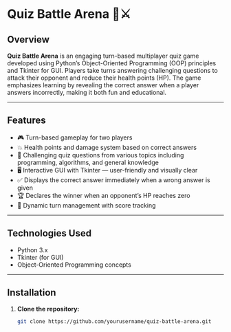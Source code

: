 # Quiz Battle Arena 🧠⚔️

## Overview

**Quiz Battle Arena** is an engaging turn-based multiplayer quiz game developed using Python’s Object-Oriented Programming (OOP) principles and Tkinter for GUI. Players take turns answering challenging questions to attack their opponent and reduce their health points (HP). The game emphasizes learning by revealing the correct answer when a player answers incorrectly, making it both fun and educational.

---

## Features

- 🎮 Turn-based gameplay for two players
- 💥 Health points and damage system based on correct answers
- 🧠 Challenging quiz questions from various topics including programming, algorithms, and general knowledge
- 🖥️ Interactive GUI with Tkinter — user-friendly and visually clear
- ✅ Displays the correct answer immediately when a wrong answer is given
- 🏆 Declares the winner when an opponent’s HP reaches zero
- 🔄 Dynamic turn management with score tracking

---

## Technologies Used

- Python 3.x
- Tkinter (for GUI)
- Object-Oriented Programming concepts

---

## Installation

1. **Clone the repository:**

   ```bash
   git clone https://github.com/yourusername/quiz-battle-arena.git
